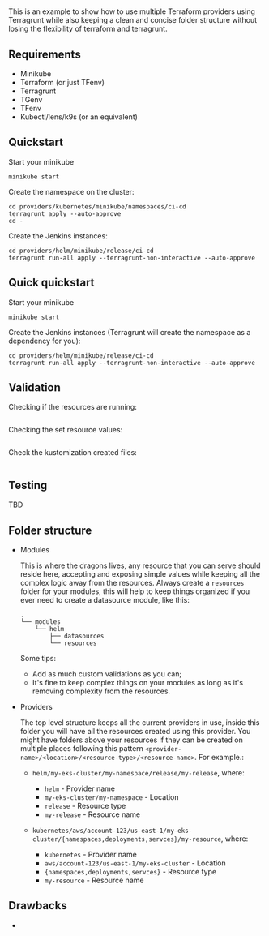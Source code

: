 # 

This is an example to show how to use multiple Terraform providers using Terragrunt while also keeping a clean and concise folder structure without losing the flexibility of terraform and terragrunt.

## Requirements

- Minikube
- Terraform (or just TFenv)
- Terragrunt 
- TGenv
- TFenv
- Kubectl/lens/k9s (or an equivalent)

## Quickstart

Start your minikube

```
minikube start
```

Create the namespace on the cluster:

```
cd providers/kubernetes/minikube/namespaces/ci-cd
terragrunt apply --auto-approve
cd -
```

Create the Jenkins instances:

```
cd providers/helm/minikube/release/ci-cd
terragrunt run-all apply --terragrunt-non-interactive --auto-approve
```

## Quick quickstart

Start your minikube

```
minikube start
```

Create the Jenkins instances (Terragrunt will create the namespace as a dependency for you):

```
cd providers/helm/minikube/release/ci-cd
terragrunt run-all apply --terragrunt-non-interactive --auto-approve
```

## Validation

Checking if the resources are running:
```
```

Checking the set resource values:
```
```

Check the kustomization created files:
```
```

## Testing

TBD

## Folder structure

- Modules

    This is where the dragons lives, any resource that you can serve should reside here, accepting and exposing simple values while keeping all the complex logic away from the resources. Always create a `resources` folder for your modules, this will help to keep things organized if you ever need to create a datasource module, like this:

    ```
    .
    └── modules
        └── helm
            ├── datasources
            └── resources
    ```

    Some tips:
    - Add as much custom validations as you can;
    - It's fine to keep complex things on your modules as long as it's removing complexity from the resources.

- Providers

    The top level structure keeps all the current providers in use, inside this folder you will have all the resources created using this provider. You might have folders above your resources if they can be created on multiple places following this pattern `<provider-name>/<location>/<resource-type>/<resource-name>`. For example.:

    - `helm/my-eks-cluster/my-namespace/release/my-release`, where:
        - `helm` - Provider name
        - `my-eks-cluster/my-namespace` - Location
        - `release` - Resource type
        - `my-release` - Resource name

    - `kubernetes/aws/account-123/us-east-1/my-eks-cluster/{namespaces,deployments,servces}/my-resource`, where:
        - `kubernetes` - Provider name
        - `aws/account-123/us-east-1/my-eks-cluster` - Location
        - `{namespaces,deployments,servces}` - Resource type
        - `my-resource` - Resource name

## Drawbacks

- 